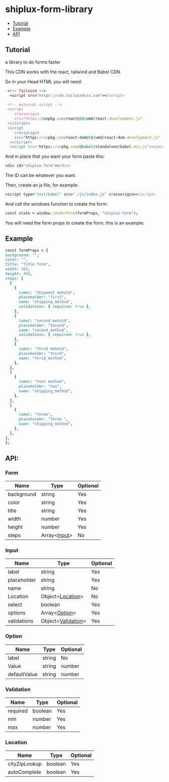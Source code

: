 # shiplux-form-library
 * [Tutorial](#Tutorial)
 * [Example](#Example) 
 * [API](#API)
  
## Tutorial
a library to do forms faster

This CDN works with the react, tailwind and Babel CDN.

So in your Head HTML you will need: 
```ruby
 <!-- Tailwind -->
  <script src="https://cdn.tailwindcss.com"></script>

 <!-- external script -->
 <script
    crossorigin
    src="https://unpkg.com/react@18/umd/react.development.js"
 ></script>
 <script
    crossorigin
    src="https://unpkg.com/react-dom@18/umd/react-dom.development.js"
  ></script>
  <script src="https://unpkg.com/@babel/standalone/babel.min.js"></script>
  ```

  And in place that you want your form paste this: 
  ```ruby
  <div id="shiplux-form"></div>
  ```
  The ID can be whatever you want.
  
  Then, create an js file, for example: 
  ```ruby
  <script type="text/babel" src="./js/index.js" crossorigin></script>
  ```
  And call the windows function to create the form:
  ```ruby
  const state = window.renderForm(formProps, "shiplux-form");
  ```
  You will need the form props to create the form. this is an example:
  
  ## Example
  ```ruby
  const formProps = {
  background: "",
  color: "",
  title: "Title form",
  width: 384,
  height: 468,
  steps: [
    [
      {
        label: "Shipment mehotd",
        placeholder: "first",
        name: "shipping_method",
        validations: { required: true },
      },
      {
        label: "second mehotd",
        placeholder: "Second",
        name: "second_method",
        validations: { required: true },
      },
      {
        label: "thrid mehotd",
        placeholder: "third",
        name: "thrid_method",
      },
    ],
    [
      {
        label: "test method",
        placeholder: "two",
        name: "shipping_method",
      },
    ],
    [
      {
        label: "three",
        placeholder: "three ",
        name: "shipping_method",
      },
    ],
  ],
};
```
## API:

  ### Form
  
  |    Name    |     Type     |  Optional  |
  | ---------- |   ---------  |  --------- | 
  | background |    string    |     Yes    |
  |   color    |    string    |     Yes    |
  |   title    |    string    |     Yes    |
  |   width    |    number    |     Yes    |
  |   height   |    number    |     Yes    |
  |   steps    | Array<[Input](#Input)> |     No     |

   ### Input
   
   |    Name     |               Type              |  Optional  |
   | ----------- |   ----------------------------  |  --------- | 
   |    label    |       string                    |     Yes    |
   | placeholder |       string                    |     Yes    |
   |    name     |       string                    |     No     |
   |  Location   |  Object<[Location](#Location)>  |     No     |
   |   select    |       boolean                   |     Yes    |
   |   options   |    Array<[Option](#Option)>     |     Yes    |
   | validations |Object<[Validation](#Validation)>|     Yes    |
   

   ### Option

   |    Name      |        Type        |  Optional  |
   | ------------ |   ---------------  |  --------- | 
   |    label     |       string       |     No     |
   |    Value     |   string | number  |     No     |
   | defaultValue |   string | number  |     Yes    |
   

   ### Validation

   |     Name     |        Type        |  Optional  |
   | ------------ |   --------------   |  --------- | 
   |   required   |       boolean      |     Yes    |
   |      min     |        number      |     Yes    |
   |      max     |        number      |     Yes    |

   
  ### Location
    
  |      Name     |        Type        |  Optional  |
  | ------------- |   --------------   |  --------- | 
  | cityZipLookup |       boolean      |     Yes    |
  |  autoComplete |       boolean      |     Yes    |
    
 

  
  
